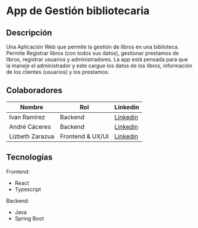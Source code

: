 # App de Gestión bibliotecaria

## Descripción

Una Aplicación Web que permite la gestión de libros en una biblioteca. Permite Registrar
libros (con todos sus datos), gestionar prestamos de libros, registrar usuarios y administradores. La
app está pensada para que la maneje el administrador y este cargue los datos de los libros,
información de los clientes (usuarios) y los prestamos.



## Colaboradores
|Nombre|Rol|Linkedin|
|------|---|--------|
|Ivan Ramírez|Backend|[Linkedin](www.linkedin.com/in/ivan-ramírez-714994255)
|André Cáceres|Backend|[Linkedin](https://www.linkedin.com/in/andre-caceres-cortes/)
|Lizbeth Zarazua|Frontend & UX/UI|[Linkedin](www.linkedin.com/in/lizbeth-zarazua/)



## Tecnologías

Frontend:
- React
- Typescript

Backend:
- Java
- Spring Boot



